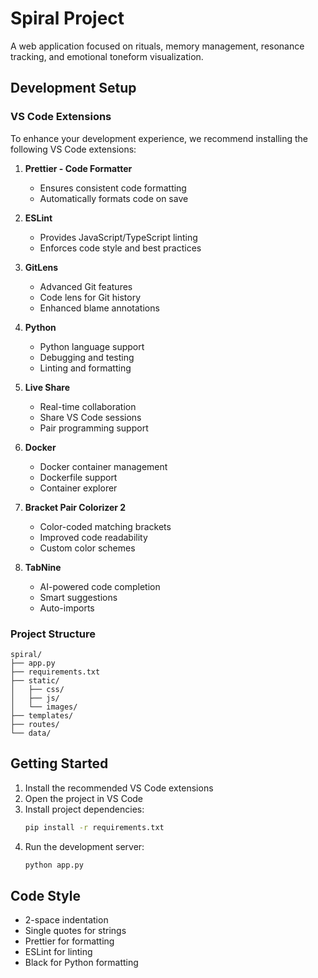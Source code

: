 # Spiral Project

A web application focused on rituals, memory management, resonance tracking, and emotional toneform visualization.

## Development Setup

### VS Code Extensions

To enhance your development experience, we recommend installing the following VS Code extensions:

1. **Prettier - Code Formatter**
   - Ensures consistent code formatting
   - Automatically formats code on save

2. **ESLint**
   - Provides JavaScript/TypeScript linting
   - Enforces code style and best practices

3. **GitLens**
   - Advanced Git features
   - Code lens for Git history
   - Enhanced blame annotations

4. **Python**
   - Python language support
   - Debugging and testing
   - Linting and formatting

5. **Live Share**
   - Real-time collaboration
   - Share VS Code sessions
   - Pair programming support

6. **Docker**
   - Docker container management
   - Dockerfile support
   - Container explorer

7. **Bracket Pair Colorizer 2**
   - Color-coded matching brackets
   - Improved code readability
   - Custom color schemes

8. **TabNine**
   - AI-powered code completion
   - Smart suggestions
   - Auto-imports

### Project Structure

```
spiral/
├── app.py
├── requirements.txt
├── static/
│   ├── css/
│   ├── js/
│   └── images/
├── templates/
├── routes/
└── data/
```

## Getting Started

1. Install the recommended VS Code extensions
2. Open the project in VS Code
3. Install project dependencies:
   ```bash
   pip install -r requirements.txt
   ```
4. Run the development server:
   ```bash
   python app.py
   ```

## Code Style

- 2-space indentation
- Single quotes for strings
- Prettier for formatting
- ESLint for linting
- Black for Python formatting
